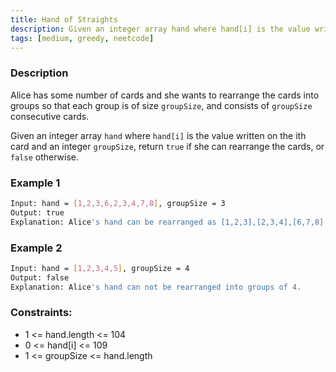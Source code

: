 ```yaml
---
title: Hand of Straights
description: Given an integer array hand where hand[i] is the value written on the ith card and an integer groupSize, return true if she can rearrange the cards, or false otherwise.
tags: [medium, greedy, neetcode]
---
```


### Description

Alice has some number of cards and she wants to rearrange the cards into groups so that each group is of size `groupSize`, and consists of `groupSize` consecutive cards.

Given an integer array `hand` where `hand[i]` is the value written on the ith card and an integer `groupSize`, return `true` if she can rearrange the cards, or `false` otherwise.

### Example 1

```bash
Input: hand = [1,2,3,6,2,3,4,7,8], groupSize = 3
Output: true
Explanation: Alice's hand can be rearranged as [1,2,3],[2,3,4],[6,7,8]
```

### Example 2

```bash
Input: hand = [1,2,3,4,5], groupSize = 4
Output: false
Explanation: Alice's hand can not be rearranged into groups of 4.
```

### Constraints:

- 1 <= hand.length <= 104
- 0 <= hand[i] <= 109
- 1 <= groupSize <= hand.length